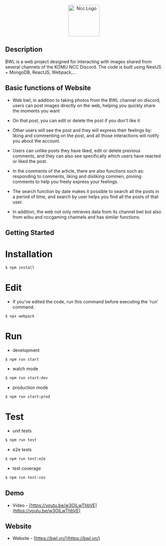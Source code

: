 <p align="center">
  <a href="http://bwl.vn/" target="blank"><img src="https://bwl.vn/assets/img/logo.png" width="100" height="100" alt="Ncc Logo" /></a>
</p>

## Description

BWL is a web project designed for interacting with images shared from several channels of the KOMU NCC Discord. The code is built using NestJS + MongoDB, ReactJS, Webpack,...

## Basic functions of Website

- Web bwl, in addition to taking photos from the BWL channel on discord, users can post images directly on the web, helping you quickly share the moments you want

- On that post, you can edit or delete the post if you don't like it
  
- Other users will see the post and they will express their feelings by: liking and commenting on the post, and all those interactions will notify you about the account.

- Users can unlike posts they have liked, edit or delete previous comments, and they can also see specifically which users have reacted or liked the post.
  
- In the comments of the article, there are also functions such as: responding to comments, liking and disliking commen, pinning comments to help you freely express your feelings.

- The search function by date makes it possible to search all the posts in a period of time, and search by  user helps you find all the posts of that user.

- In addition, the web not only retrieves data from its channel bwl but also from wibu and nccgaming channels and has similar functions.

## Getting Started

# Installation

```bash
$ npm install
```

# Edit
- If you've edited the code, run this command before executing the 'run' command.
```bash
$ npx webpack
```

# Run

- development
```bash
$ npm run start
```

- watch mode
```bash
$ npm run start:dev
```

- production mode
```bash
$ npm run start:prod
```

# Test

- unit tests
```bash
$ npm run test
```

- e2e tests
```bash
$ npm run test:e2e
```

- test coverage
```bash
$ npm run test:cov
```

## Demo

- Video - [https://youtu.be/w3OiLwThbVE](https://youtu.be/w3OiLwThbVE)

## Website

- Website - [https://bwl.vn/](https://bwl.vn/)
